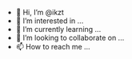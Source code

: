 - 👋 Hi, I’m @ikzt
- 👀 I’m interested in ...
- 🌱 I’m currently learning ...
- 💞️ I’m looking to collaborate on ...
- 📫 How to reach me ...

<!---
ikzt/ikzt is a ✨ special ✨ repository because its `README.md` (this file) appears on your GitHub profile.
You can click the Preview link to take a look at your changes.
--->
